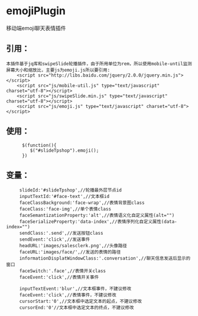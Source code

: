 # emojiPlugin
移动端emoji聊天表情插件

## 引用：

    本插件基于jq库和swipeSlide轮播插件，由于所用单位为rem，所以使用mobile-until监测屏幕大小和缩放比，主要js为emoji.js所以要引用:
        <script src="http://libs.baidu.com/jquery/2.0.0/jquery.min.js"></script>
        <script src="js/mobile-util.js" type="text/javascript" charset="utf-8"></script>
        <script src="js/swipeSlide.min.js" type="text/javascript" charset="utf-8"></script>
        <script src="js/emoji.js" type="text/javascript" charset="utf-8"></script>

## 使用：
          $(function(){
             $("#slideTpshop").emoji();
          })

## 变量：


         slideId:'#slideTpshop',//轮播最外层节点id 
         inputTextId:'#face-text',//文本框id
         faceClassBackground:'face-wrap',//表情背景图class
         faceClass:'face-img',//单个表情class
         faceSemantizationProperty:'alt',//表情语义化自定义属性(alt="")
         faceSerializeProperty:'data-index',//表情序列化自定义属性(data-index="")
         sendClass:'.send',//发送按钮class
         sendEvent:'click',//发送事件
         headURL:'images/salesclerk.png',//头像路径
         faceURL:'images/face/',//发送的表情的路径
         informationDisplatWindowClass:'.conversation',//聊天信息发送后显示的窗口
         faceSwitch:'.face',//表情开关class
         faceEvent:'click',//表情开关事件

         inputTextEvent:'blur',//文本框事件，不建议修改
         faceEvent:'click',//表情事件，不建议修改
         cursorStart:'0',//文本框中选定文本的起点，不建议修改
         cursorEnd:'0'//文本框中选定文本的终点，不建议修改
